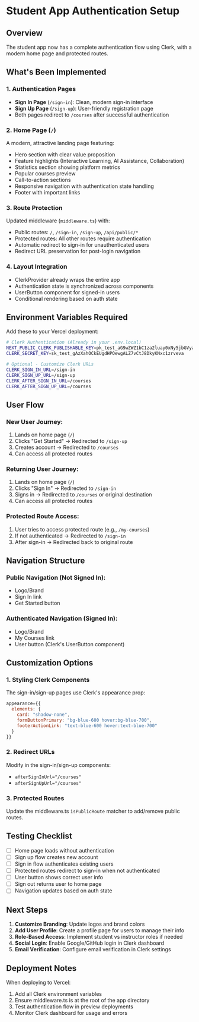 # Student App Authentication Setup

## Overview
The student app now has a complete authentication flow using Clerk, with a modern home page and protected routes.

## What's Been Implemented

### 1. Authentication Pages
- **Sign In Page** (`/sign-in`): Clean, modern sign-in interface
- **Sign Up Page** (`/sign-up`): User-friendly registration page
- Both pages redirect to `/courses` after successful authentication

### 2. Home Page (`/`)
A modern, attractive landing page featuring:
- Hero section with clear value proposition
- Feature highlights (Interactive Learning, AI Assistance, Collaboration)
- Statistics section showing platform metrics
- Popular courses preview
- Call-to-action sections
- Responsive navigation with authentication state handling
- Footer with important links

### 3. Route Protection
Updated middleware (`middleware.ts`) with:
- Public routes: `/`, `/sign-in`, `/sign-up`, `/api/public/*`
- Protected routes: All other routes require authentication
- Automatic redirect to sign-in for unauthenticated users
- Redirect URL preservation for post-login navigation

### 4. Layout Integration
- ClerkProvider already wraps the entire app
- Authentication state is synchronized across components
- UserButton component for signed-in users
- Conditional rendering based on auth state

## Environment Variables Required

Add these to your Vercel deployment:

```bash
# Clerk Authentication (Already in your .env.local)
NEXT_PUBLIC_CLERK_PUBLISHABLE_KEY=pk_test_aG9wZWZ1bC1za2luay0xNy5jbGVyay5hY2NvdW50cy5kZXYk
CLERK_SECRET_KEY=sk_test_gAzXahOCkEUgdHPOewgALZ7vCtJ8DkyKNxc1zrveva

# Optional - Customize Clerk URLs
CLERK_SIGN_IN_URL=/sign-in
CLERK_SIGN_UP_URL=/sign-up
CLERK_AFTER_SIGN_IN_URL=/courses
CLERK_AFTER_SIGN_UP_URL=/courses
```

## User Flow

### New User Journey:
1. Lands on home page (`/`)
2. Clicks "Get Started" → Redirected to `/sign-up`
3. Creates account → Redirected to `/courses`
4. Can access all protected routes

### Returning User Journey:
1. Lands on home page (`/`)
2. Clicks "Sign In" → Redirected to `/sign-in`
3. Signs in → Redirected to `/courses` or original destination
4. Can access all protected routes

### Protected Route Access:
1. User tries to access protected route (e.g., `/my-courses`)
2. If not authenticated → Redirected to `/sign-in`
3. After sign-in → Redirected back to original route

## Navigation Structure

### Public Navigation (Not Signed In):
- Logo/Brand
- Sign In link
- Get Started button

### Authenticated Navigation (Signed In):
- Logo/Brand
- My Courses link
- User button (Clerk's UserButton component)

## Customization Options

### 1. Styling Clerk Components
The sign-in/sign-up pages use Clerk's appearance prop:
```javascript
appearance={{
  elements: {
    card: "shadow-none",
    formButtonPrimary: "bg-blue-600 hover:bg-blue-700",
    footerActionLink: "text-blue-600 hover:text-blue-700"
  }
}}
```

### 2. Redirect URLs
Modify in the sign-in/sign-up components:
- `afterSignInUrl="/courses"`
- `afterSignUpUrl="/courses"`

### 3. Protected Routes
Update the middleware.ts `isPublicRoute` matcher to add/remove public routes.

## Testing Checklist

- [ ] Home page loads without authentication
- [ ] Sign up flow creates new account
- [ ] Sign in flow authenticates existing users
- [ ] Protected routes redirect to sign-in when not authenticated
- [ ] User button shows correct user info
- [ ] Sign out returns user to home page
- [ ] Navigation updates based on auth state

## Next Steps

1. **Customize Branding**: Update logos and brand colors
2. **Add User Profile**: Create a profile page for users to manage their info
3. **Role-Based Access**: Implement student vs instructor roles if needed
4. **Social Login**: Enable Google/GitHub login in Clerk dashboard
5. **Email Verification**: Configure email verification in Clerk settings

## Deployment Notes

When deploying to Vercel:
1. Add all Clerk environment variables
2. Ensure middleware.ts is at the root of the app directory
3. Test authentication flow in preview deployments
4. Monitor Clerk dashboard for usage and errors